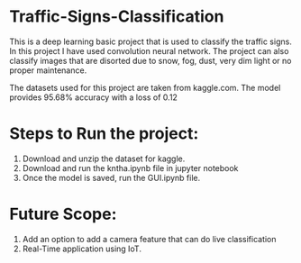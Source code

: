 # Traffic-Signs-Classification

This is a deep learning basic project that is used to classify the traffic signs.
In this project I have used convolution neural network. The project can also classify images that are disorted due to snow, fog, dust, very dim light or no proper maintenance.

The datasets used for this project are taken from kaggle.com.
The model provides 95.68% accuracy with a loss of 0.12

# Steps to Run the project:
1. Download and unzip the dataset for kaggle.
2. Download and run the kntha.ipynb file in jupyter notebook
3. Once the model is saved, run the GUI.ipynb file.


# Future Scope:
1. Add an option to add a camera feature that can do live classification
2. Real-Time application using IoT.
